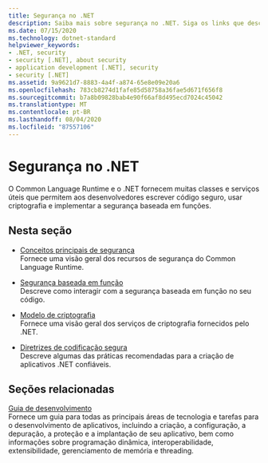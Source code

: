 ```yaml
---
title: Segurança no .NET
description: Saiba mais sobre segurança no .NET. Siga os links que descrevem os principais conceitos de segurança, a segurança baseada em função, o modelo de criptografia e as diretrizes de codificação segura.
ms.date: 07/15/2020
ms.technology: dotnet-standard
helpviewer_keywords:
- .NET, security
- security [.NET], about security
- application development [.NET], security
- security [.NET]
ms.assetid: 9a9621d7-8883-4a4f-a874-65e8e09e20a6
ms.openlocfilehash: 783cb8274d1fafe85d58758a36fae5d671f656f8
ms.sourcegitcommit: b7a8b09828bab4e90f66af8d495ecd7024c45042
ms.translationtype: MT
ms.contentlocale: pt-BR
ms.lasthandoff: 08/04/2020
ms.locfileid: "87557106"
---
```

# <a name="security-in-net"></a>Segurança no .NET

O Common Language Runtime e o .NET fornecem muitas classes e serviços úteis que permitem aos desenvolvedores escrever código seguro, usar criptografia e implementar a segurança baseada em funções.

## <a name="in-this-section"></a>Nesta seção

- [Conceitos principais de segurança](key-security-concepts.md)  
Fornece uma visão geral dos recursos de segurança do Common Language Runtime.

- [Segurança baseada em função](role-based-security.md)  
Descreve como interagir com a segurança baseada em função no seu código.

- [Modelo de criptografia](cryptography-model.md)  
Fornece uma visão geral dos serviços de criptografia fornecidos pelo .NET.

- [Diretrizes de codificação segura](secure-coding-guidelines.md)  
Descreve algumas das práticas recomendadas para a criação de aplicativos .NET confiáveis.

## <a name="related-sections"></a>Seções relacionadas

[Guia de desenvolvimento](../../framework/development-guide.md)  
Fornece um guia para todas as principais áreas de tecnologia e tarefas para o desenvolvimento de aplicativos, incluindo a criação, a configuração, a depuração, a proteção e a implantação de seu aplicativo, bem como informações sobre programação dinâmica, interoperabilidade, extensibilidade, gerenciamento de memória e threading.
